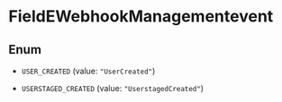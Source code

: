 

# FieldEWebhookManagementevent

## Enum


* `USER_CREATED` (value: `"UserCreated"`)

* `USERSTAGED_CREATED` (value: `"UserstagedCreated"`)



